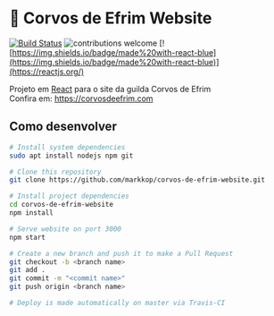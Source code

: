 # :parrot: Corvos de Efrim Website

[![Build Status](https://travis-ci.com/Markkop/corvos-de-efrim-website.svg?branch=master)](https://travis-ci.com/github/Markkop/corvos-de-efrim-website)
![contributions welcome](https://img.shields.io/badge/contributions-welcome-brightgreen.svg?style=flat)
[![https://img.shields.io/badge/made%20with-react-blue](https://img.shields.io/badge/made%20with-react-blue)](https://reactjs.org/)

Projeto em [React](https://reactjs.org/) para o site da guilda Corvos de Efrim  
Confira em: https://corvosdeefrim.com

## Como desenvolver

```bash
# Install system dependencies
sudo apt install nodejs npm git

# Clone this repository
git clone https://github.com/markkop/corvos-de-efrim-website.git

# Install project dependencies
cd corvos-de-efrim-website
npm install

# Serve website on port 3000
npm start

# Create a new branch and push it to make a Pull Request
git checkout -b <branch name>
git add .
git commit -m "<commit name>"
git push origin <branch name>

# Deploy is made automatically on master via Travis-CI
```
